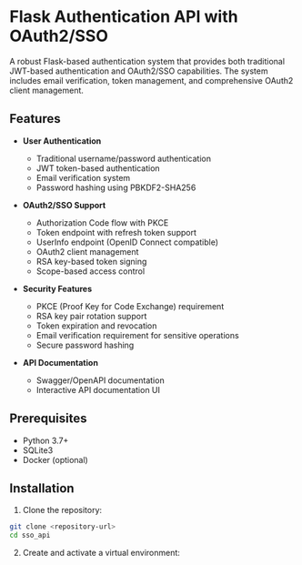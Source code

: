 # Flask Authentication API with OAuth2/SSO

A robust Flask-based authentication system that provides both traditional JWT-based authentication and OAuth2/SSO capabilities. The system includes email verification, token management, and comprehensive OAuth2 client management.

## Features

- **User Authentication**
  - Traditional username/password authentication
  - JWT token-based authentication
  - Email verification system
  - Password hashing using PBKDF2-SHA256

- **OAuth2/SSO Support**
  - Authorization Code flow with PKCE
  - Token endpoint with refresh token support
  - UserInfo endpoint (OpenID Connect compatible)
  - OAuth2 client management
  - RSA key-based token signing
  - Scope-based access control

- **Security Features**
  - PKCE (Proof Key for Code Exchange) requirement
  - RSA key pair rotation support
  - Token expiration and revocation
  - Email verification requirement for sensitive operations
  - Secure password hashing

- **API Documentation**
  - Swagger/OpenAPI documentation
  - Interactive API documentation UI

## Prerequisites

- Python 3.7+
- SQLite3
- Docker (optional)

## Installation

1. Clone the repository:
```bash
git clone <repository-url>
cd sso_api
```

2. Create and activate a virtual environment:
```